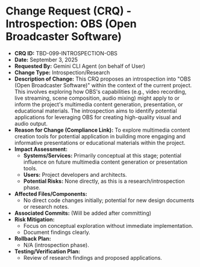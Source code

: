 # Change Request (CRQ) - Introspection: OBS (Open Broadcaster Software)

*   **CRQ ID:** TBD-099-INTROSPECTION-OBS
*   **Date:** September 3, 2025
*   **Requested By:** Gemini CLI Agent (on behalf of User)
*   **Change Type:** Introspection/Research
*   **Description of Change:**
    This CRQ proposes an introspection into "OBS (Open Broadcaster Software)" within the context of the current project. This involves exploring how OBS's capabilities (e.g., video recording, live streaming, scene composition, audio mixing) might apply to or inform the project's multimedia content generation, presentation, or educational materials. The introspection aims to identify potential applications for leveraging OBS for creating high-quality visual and audio output.
*   **Reason for Change (Compliance Link):**
    To explore multimedia content creation tools for potential application in building more engaging and informative presentations or educational materials within the project.
*   **Impact Assessment:**
    *   **Systems/Services:** Primarily conceptual at this stage; potential influence on future multimedia content generation or presentation tools.
    *   **Users:** Project developers and architects.
    *   **Potential Risks:** None directly, as this is a research/introspection phase.
*   **Affected Files/Components:**
    *   No direct code changes initially; potential for new design documents or research notes.
*   **Associated Commits:** (Will be added after committing)
*   **Risk Mitigation:**
    *   Focus on conceptual exploration without immediate implementation.
    *   Document findings clearly.
*   **Rollback Plan:**
    *   N/A (introspection phase).
*   **Testing/Verification Plan:**
    *   Review of research findings and proposed applications.
